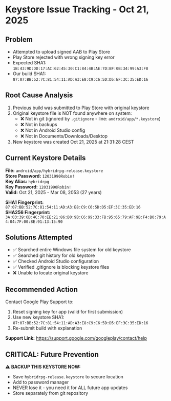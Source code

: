 # Keystore Issue Tracking - Oct 21, 2025

## Problem
- Attempted to upload signed AAB to Play Store
- Play Store rejected with wrong signing key error
- Expected SHA1: `1B:43:9D:DD:17:AC:62:45:30:C1:84:4B:AE:7D:BF:0B:34:99:A3:F8`
- Our build SHA1: `87:07:BB:52:7C:81:54:11:AD:A3:E8:C9:C6:5D:D5:EF:3C:35:ED:16`

## Root Cause Analysis
1. Previous build was submitted to Play Store with original keystore
2. Original keystore file is NOT found anywhere on system:
   - ❌ Not in git (ignored by `.gitignore` - line: `android/app/*.keystore`)
   - ❌ Not in backups
   - ❌ Not in Android Studio config
   - ❌ Not in Documents/Downloads/Desktop
3. New keystore was created Oct 21, 2025 at 21:31:28 CEST

## Current Keystore Details

**File:** `android/app/hybridrpg-release.keystore`  
**Store Password:** `12031990Robin!`  
**Key Alias:** `hybridrpg`  
**Key Password:** `12031990Robin!`  
**Valid:** Oct 21, 2025 - Mar 08, 2053 (27 years)

**SHA1 Fingerprint:** `87:07:BB:52:7C:81:54:11:AD:A3:E8:C9:C6:5D:D5:EF:3C:35:ED:16`  
**SHA256 Fingerprint:** `3A:03:39:6D:4C:70:EE:21:86:B0:9B:C6:99:33:FB:95:65:79:AF:9B:F4:B0:79:A4:04:7F:00:8E:91:13:15:90`

## Solutions Attempted
- ✅ Searched entire Windows file system for old keystore
- ✅ Searched git history for old keystore
- ✅ Checked Android Studio configuration
- ✅ Verified .gitignore is blocking keystore files
- ❌ Unable to locate original keystore

## Recommended Action
Contact Google Play Support to:
1. Reset signing key for app (valid for first submission)
2. Use new keystore SHA1: `87:07:BB:52:7C:81:54:11:AD:A3:E8:C9:C6:5D:D5:EF:3C:35:ED:16`
3. Re-submit build with explanation

**Support Link:** https://support.google.com/googleplay/contact/help

## CRITICAL: Future Prevention
⚠️ **BACKUP THIS KEYSTORE NOW:**
- Save `hybridrpg-release.keystore` to secure location
- Add to password manager
- NEVER lose it - you need it for ALL future app updates
- Store separately from git repository
